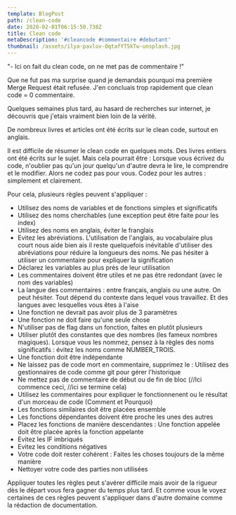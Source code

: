 ```yaml
---
template: BlogPost
path: /clean-code
date: 2020-02-01T06:15:50.738Z
title: Clean code
metaDescription: '#cleancode #commentaire #debutant'
thumbnail: /assets/ilya-pavlov-OqtafYT5kTw-unsplash.jpg
---
```

 \"- Ici on fait du clean code, on ne met pas de commentaire !"
 
Que ne fut pas ma surprise quand je demandais pourquoi ma première Merge Request était refusée. J'en concluais trop rapidement que clean code = 0 commentaire.

Quelques semaines plus tard, au hasard de recherches sur internet, je découvris que j'etais vraiment bien loin de la vérité.

De nombreux livres et articles ont été écrits sur le clean code, surtout en anglais.

Il est difficile de résumer le clean code en quelques mots. Des livres entiers ont été écrits sur le sujet. Mais cela pourrait être : Lorsque vous écrivez du code, n'oublier pas qu'un jour quelqu'un d'autre devra le lire, le comprendre et le modifier. Alors ne codez pas pour vous. Codez pour les autres : simplement et clairement.

Pour cela, plusieurs règles peuvent s'appliquer :

 - Utilisez des noms de variables et de fonctions simples et significatifs
 - Utilisez des noms cherchables (une exception peut être faite pour les index)
 - Utilisez des noms en anglais, éviter le franglais
 - Evitez les abréviations. L'utilisation de l'anglais, au vocabulaire plus court nous aide bien ais il reste quelquefois inévitable d'utiliser des abréviations pour réduire la longueurs des noms. Ne pas hésiter à utiliser un commentaire pour expliquer la signification 
 - Déclarez les variables au plus près de leur utilisation
 - Les commentaires doivent être utiles et ne pas être redondant (avec le nom des variables)
 - La langue des commentaires : entre français, anglais ou une autre. On peut hésiter. Tout dépend du contexte dans lequel vous travaillez. Et des langues avec lesquelles vous êtes à l'aise 
 - Une fonction ne devrait pas avoir plus de 3 paramètres
 - Une fonction ne doit faire qu'une seule chose
 - N'utiliser pas de flag dans un fonction, faites en plutôt plusieurs
 - Utiliser plutôt des constantes que des nombres (les fameux nombres magiques). Lorsque vous les nommez, pensez à la règles des noms significatifs : évitez les noms comme NUMBER_TROIS.
 - Une fonction doit être indépendante
 - Ne laissez pas de code mort en commentaire, supprimez le : Utilisez des gestionnaires de code comme git pour gérer l'historique
 - Ne mettez pas de commentaire de début ou de fin de bloc (//Ici commence ceci, //ici se termine cela)
 - Utilisez les commentaires pour expliquer le fonctionnenent ou le résultat d'un morceau de code (Comment et Pourquoi)
 - Les fonctions similaires doit être placées ensemble
 - Les fonctions dépendantes doivent être proche les unes des autres
 - Placez les fonctions de manière descendantes : Une fonction appelée doit être placée après la fonction appelante
 - Evitez les IF imbriqués
 - Evitez les conditions négatives
 - Votre code doit rester cohérent : Faites les choses toujours de la même manière
 - Nettoyer votre code des parties non utilisées

Appliquer toutes les règles peut s'avérer difficile mais avoir de la rigueur dès le départ vous fera gagner du temps plus tard.
Et comme vous le voyez certaines de ces règles peuvent s'appliquer dans d'autre domaine comme la rédaction de documentation.
 
 

